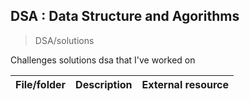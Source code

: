 ## DSA : Data Structure and Agorithms
>DSA/solutions

Challenges solutions dsa that I've worked on

| File/folder    | Description    | External resource |
| :--- | :--- | :--- |

